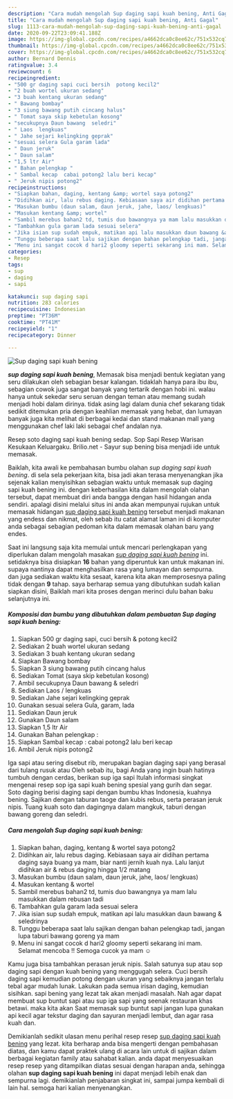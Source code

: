 ```yaml
---
description: "Cara mudah mengolah Sup daging sapi kuah bening, Anti Gagal"
title: "Cara mudah mengolah Sup daging sapi kuah bening, Anti Gagal"
slug: 1113-cara-mudah-mengolah-sup-daging-sapi-kuah-bening-anti-gagal
date: 2020-09-22T23:09:41.188Z
image: https://img-global.cpcdn.com/recipes/a4662dca0c8ee62c/751x532cq70/sup-daging-sapi-kuah-bening-foto-resep-utama.jpg
thumbnail: https://img-global.cpcdn.com/recipes/a4662dca0c8ee62c/751x532cq70/sup-daging-sapi-kuah-bening-foto-resep-utama.jpg
cover: https://img-global.cpcdn.com/recipes/a4662dca0c8ee62c/751x532cq70/sup-daging-sapi-kuah-bening-foto-resep-utama.jpg
author: Bernard Dennis
ratingvalue: 3.4
reviewcount: 6
recipeingredient:
- "500 gr daging sapi cuci bersih  potong kecil2"
- "2 buah wortel ukuran sedang"
- "3 buah kentang ukuran sedang"
- " Bawang bombay"
- "3 siung bawang putih cincang halus"
- " Tomat saya skip kebetulan kosong"
- "secukupnya Daun bawang  seledri"
- " Laos  lengkuas"
- " Jahe sejari kelingking geprak"
- "sesuai selera Gula garam lada"
- " Daun jeruk"
- " Daun salam"
- "1,5 ltr Air"
- " Bahan pelengkap "
- " Sambal kecap  cabai potong2 lalu beri kecap"
- " Jeruk nipis potong2"
recipeinstructions:
- "Siapkan bahan, daging, kentang &amp; wortel saya potong2"
- "Didihkan air, lalu rebus daging. Kebiasaan saya air didihan pertama daging saya buang ya mam, biar nanti jernih kuah nya. Lalu lanjut didihkan air &amp; rebus daging hingga 1/2 matang"
- "Masukan bumbu (daun salam, daun jeruk, jahe, laos/ lengkuas)"
- "Masukan kentang &amp; wortel"
- "Sambil merebus bahan2 td, tumis duo bawangnya ya mam lalu masukkan dalam rebusan tadi"
- "Tambahkan gula garam lada sesuai selera"
- "Jika isian sup sudah empuk, matikan api lalu masukkan daun bawang &amp; seledrinya"
- "Tunggu beberapa saat lalu sajikan dengan bahan pelengkap tadi, jangan lupa taburi bawang goreng ya mam"
- "Menu ini sangat cocok d hari2 gloomy seperti sekarang ini mam. Selamat mencoba !! Semoga cucok ya mam ☺️"
categories:
- Resep
tags:
- sup
- daging
- sapi

katakunci: sup daging sapi 
nutrition: 283 calories
recipecuisine: Indonesian
preptime: "PT36M"
cooktime: "PT41M"
recipeyield: "1"
recipecategory: Dinner

---
```



![Sup daging sapi kuah bening](https://img-global.cpcdn.com/recipes/a4662dca0c8ee62c/751x532cq70/sup-daging-sapi-kuah-bening-foto-resep-utama.jpg)

<b><i>sup daging sapi kuah bening</i></b>, Memasak bisa menjadi bentuk kegiatan yang seru dilakukan oleh sebagian besar kalangan. tidaklah hanya para ibu ibu, sebagian cowok juga sangat banyak yang tertarik dengan hobi ini. walau hanya untuk sekedar seru seruan dengan teman atau memang sudah menjadi hobi dalam dirinya. tidak asing lagi dalam dunia chef sekarang tidak sedikit ditemukan pria dengan keahlian memasak yang hebat, dan lumayan banyak juga kita melihat di berbagai kedai dan stand makanan mall yang menggunakan chef laki laki sebagai chef andalan nya.

Resep soto daging sapi kuah bening sedap. Sop Sapi Resep Warisan Kesukaan Keluargaku. Brilio.net - Sayur sup bening bisa menjadi ide untuk memasak.

Baiklah, kita awali ke pembahasan bumbu olahan <i>sup daging sapi kuah bening</i>. di sela sela pekerjaan kita, bisa jadi akan terasa menyenangkan jika sejenak kalian menyisihkan sebagian waktu untuk memasak sup daging sapi kuah bening ini. dengan keberhasilan kita dalam mengolah olahan tersebut, dapat membuat diri anda bangga dengan hasil hidangan anda sendiri. apalagi disini melalui situs ini anda akan mempunyai rujukan untuk memasak hidangan <u>sup daging sapi kuah bening</u> tersebut menjadi makanan yang endess dan nikmat, oleh sebab itu catat alamat laman ini di komputer anda sebagai sebagian pedoman kita dalam memasak olahan baru yang endes.


Saat ini langsung saja kita memulai untuk mencari perlengkapan yang diperlukan dalam mengolah masakan <u><i>sup daging sapi kuah bening</i></u> ini. setidaknya bisa disiapkan <b>16</b> bahan yang diperuntuk kan untuk makanan ini. supaya nantinya dapat menghasilkan rasa yang lumayan dan sempurna. dan juga sediakan waktu kita sesaat, karena kita akan memprosesnya paling tidak dengan <b>9</b> tahap. saya berharap semua yang dibutuhkan sudah kalian siapkan disini, Baiklah mari kita proses dengan merinci dulu bahan baku selanjutnya ini.

<!--inarticleads1-->

##### Komposisi dan bumbu yang dibutuhkan dalam pembuatan Sup daging sapi kuah bening:

1. Siapkan 500 gr daging sapi, cuci bersih &amp; potong kecil2
1. Sediakan 2 buah wortel ukuran sedang
1. Sediakan 3 buah kentang ukuran sedang
1. Siapkan  Bawang bombay
1. Siapkan 3 siung bawang putih cincang halus
1. Sediakan  Tomat (saya skip kebetulan kosong)
1. Ambil secukupnya Daun bawang &amp; seledri
1. Sediakan  Laos / lengkuas
1. Sediakan  Jahe sejari kelingking geprak
1. Gunakan sesuai selera Gula, garam, lada
1. Sediakan  Daun jeruk
1. Gunakan  Daun salam
1. Siapkan 1,5 ltr Air
1. Gunakan  Bahan pelengkap :
1. Siapkan  Sambal kecap : cabai potong2 lalu beri kecap
1. Ambil  Jeruk nipis potong2


Iga sapi atau sering disebut rib, merupakan bagian daging sapi yang berasal dari tulang rusuk atau Oleh sebab itu, bagi Anda yang ingin buah hatinya tumbuh dengan cerdas, berikan sup iga sapi Itulah informasi singkat mengenai resep sop iga sapi kuah bening spesial yang gurih dan segar. Soto daging berisi daging sapi dengan bumbu khas Indonesia, kuahnya bening. Sajikan dengan taburan taoge dan kubis rebus, serta perasan jeruk nipis. Tuang kuah soto dan dagingnya dalam mangkuk, taburi dengan bawang goreng dan seledri. 

<!--inarticleads2-->

##### Cara mengolah Sup daging sapi kuah bening:

1. Siapkan bahan, daging, kentang &amp; wortel saya potong2
1. Didihkan air, lalu rebus daging. Kebiasaan saya air didihan pertama daging saya buang ya mam, biar nanti jernih kuah nya. Lalu lanjut didihkan air &amp; rebus daging hingga 1/2 matang
1. Masukan bumbu (daun salam, daun jeruk, jahe, laos/ lengkuas)
1. Masukan kentang &amp; wortel
1. Sambil merebus bahan2 td, tumis duo bawangnya ya mam lalu masukkan dalam rebusan tadi
1. Tambahkan gula garam lada sesuai selera
1. Jika isian sup sudah empuk, matikan api lalu masukkan daun bawang &amp; seledrinya
1. Tunggu beberapa saat lalu sajikan dengan bahan pelengkap tadi, jangan lupa taburi bawang goreng ya mam
1. Menu ini sangat cocok d hari2 gloomy seperti sekarang ini mam. Selamat mencoba !! Semoga cucok ya mam ☺️


Kamu juga bisa tambahkan perasan jeruk nipis. Salah satunya sup atau sop daging sapi dengan kuah bening yang menggugah selera. Cuci bersih daging sapi kemudian potong dengan ukuran yang sebaiknya jangan terlalu tebal agar mudah lunak. Lakukan pada semua irisan daging, kemudian sisihkan. sapi bening yang lezat tak akan menjadi masalah. Nah agar dapat membuat sup buntut sapi atau sup iga sapi yang seenak restauran khas betawi. maka kita akan Saat memasak sup buntut sapi jangan lupa gunakan api kecil agar tekstur daging dan sayuran menjadi lembut, dan agar rasa kuah dan. 

Demikianlah sedikit ulasan menu perihal resep resep <u>sup daging sapi kuah bening</u> yang lezat. kita berharap anda bisa mengerti dengan pembahasan diatas, dan kamu dapat praktek ulang di acara lain untuk di sajikan dalam berbagai kegiatan family atau sahabat kalian. anda dapat menyesuaikan resep resep yang ditampilkan diatas sesuai dengan harapan anda, sehingga olahan <b>sup daging sapi kuah bening</b> ini dapat menjadi lebih enak dan sempurna lagi. demikianlah penjabaran singkat ini, sampai jumpa kembali di lain hal. semoga hari kalian menyenangkan.
